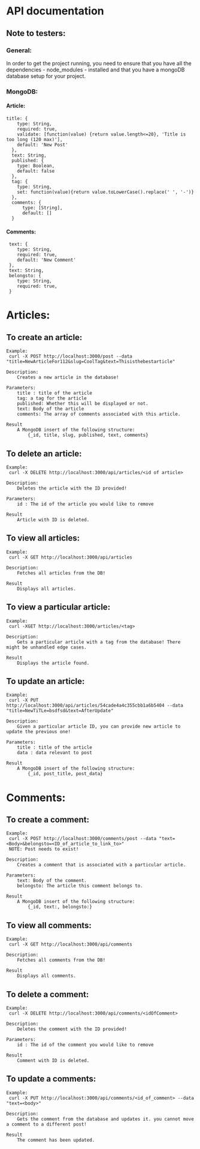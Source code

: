 # API documentation

## Note to testers:
### General:
In order to get the project running, you need to ensure that you have all the dependencies - node_modules - installed and that you have a mongoDB database setup for your project.

### MongoDB:
#### Article:
    title: {
        type: String,
        required: true,
        validate: [function(value) {return value.length<=20}, 'Title is too long (120 max)'],
        default: 'New Post'
      },
      text: String,
      published: {
        type: Boolean,
        default: false
      },
      tag: {
        type: String,
        set: function(value){return value.toLowerCase().replace(' ', '-')}
      },
      comments: {
          type: [String],
          default: []
      }

#### Comments:
     text: {
        type: String,
        required: true,
        default: 'New Comment'
     },
     text: String,
     belongsto: {
        type: String,
        required: true,
     }
# Articles:

## To create an article:
	Example:
	 curl -X POST http://localhost:3000/post --data "title=NewArticleFor112&slug=CoolTag&text=Thisisthebestarticle"

	Description:
		Creates a new article in the database!

	Parameters:
		title : title of the article
		tag: a tag for the article
		published: Whether this will be displayed or not.
		text: Body of the article
		comments: The array of comments associated with this article.

	Result
		A MongoDB insert of the following structure:
			{_id, title, slug, published, text, comments}

## To delete an article:
	Example:
	 curl -X DELETE http://localhost:3000/api/articles/<id of article>

	Description:
		Deletes the article with the ID provided!

	Parameters:
		id : The id of the article you would like to remove

	Result
		Article with ID is deleted.

## To view all articles:
	Example:
	 curl -X GET http://localhost:3000/api/articles

	Description:
		Fetches all articles from the DB!

	Result
		Displays all articles.

## To view a particular article:
	Example:
	 curl -XGET http://localhost:3000/articles/<tag>

	Description:
		Gets a particular article with a tag from the database! There might be unhandled edge cases.

	Result
		Displays the article found.

## To update an article:
	Example:
	 curl -X PUT http://localhost:3000/api/articles/54cade4a4c355cbb1a6b5404 --data "title=NewTiTLe=bsdfsd&text=AfterUpdate"

	Description:
		Given a particular article ID, you can provide new article to update the previous one!

	Parameters:
		title : title of the article
		data : data relevant to post

	Result
		A MongoDB insert of the following structure:
			{_id, post_title, post_data}


# Comments:

## To create a comment:
	Example:
	 curl -X POST http://localhost:3000/comments/post --data "text=<Body>&belongsto=<ID_of_article_to_link_to>"
	 NOTE: Post needs to exist!

	Description:
		Creates a comment that is associated with a particular article.

	Parameters:
		text: Body of the comment.
		belongsto: The article this comment belongs to.

	Result
		A MongoDB insert of the following structure:
			{_id, text:, belongsto:}


## To view all comments:
	Example:
	 curl -X GET http://localhost:3000/api/comments

	Description:
		Fetches all comments from the DB!

	Result
		Displays all comments.

## To delete a comment:
	Example:
	 curl -X DELETE http://localhost:3000/api/comments/<idOfComment>

	Description:
		Deletes the comment with the ID provided!

	Parameters:
		id : The id of the comment you would like to remove

	Result
		Comment with ID is deleted.


## To update a comments:
	Example:
	 curl -X PUT http://localhost:3000/api/comments/<id_of_comment> --data "text=<body>"

	Description:
		Gets the comment from the database and updates it. you cannot move a comment to a different post!

	Result
		The comment has been updated.
